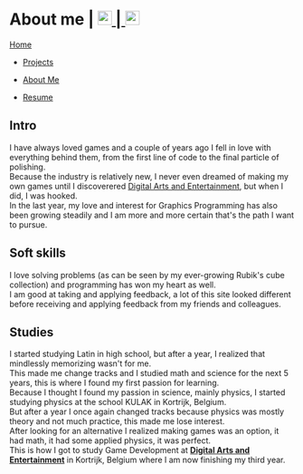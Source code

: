 <link href="../Content/StyleSheet.css" rel="stylesheet"/> 

# About me | <a href="https://www.linkedin.com/in/daan-demaecker-3737b0265/"><img src="https://content.linkedin.com/content/dam/me/business/en-us/amp/brand-site/v2/bg/LI-Bug.svg.original.svg" alt="drawing" width="25"/> | <a href="https://github.com/DaanDemaecker"><img src="https://github.githubassets.com/assets/GitHub-Mark-ea2971cee799.png" alt="drawing" width="25"/>

<div class="nav-bar">
  <md-block>

<a href="../">Home</a>
- <a href="../Projects/">Projects</a>
- <a href="../AboutMe/" class="selected">About Me</a>
- <a href="../Resume/">Resume</a>

  </md-block>
</div>

## Intro
I have always loved games and a couple of years ago I fell in love with everything behind them, from the first line of code to the final particle of polishing.  
Because the industry is relatively new, I never even dreamed of making my own games until I discoverered
<a href="https://www.digitalartsandentertainment.be/" target="_blank">Digital Arts and Entertainment</a>, but when I did, I was hooked.  
In the last year, my love and interest for Graphics Programming has also been growing steadily and I am more and more certain that's the path I want to pursue.

## Soft skills
I love solving problems (as can be seen by my ever-growing Rubik's cube collection) and programming has won my heart as well.  
I am good at taking and applying feedback, a lot of this site looked different before receiving and applying feedback from my friends and colleagues.

## Studies
I started studying Latin in high school, but after a year, I realized that mindlessly memorizing wasn't for me.  
This made me change tracks and I studied math and science for the next 5 years, this is where I found my first passion for learning.  
Because I thought I found my passion in science, mainly physics, I started studying physics at the school KULAK in Kortrijk, Belgium.  
But after a year I once again changed tracks because physics was mostly theory and not much practice, this made me lose interest.  
After looking for an alternative I realized making games was an option, it had math, it had some applied physics, it was perfect.  
This is how I got to study Game Development at [**Digital Arts and Entertainment**](https://www.digitalartsandentertainment.be) in Kortrijk, Belgium where I am now finishing my third year.
